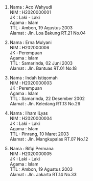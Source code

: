 1. Nama   : Aco Wahyudi <br>
   NIM    : H2020000001 <br>
   JK     : Laki - Laki <br>
   Agama  : Islam <br>
   TTL    : Ambon, 19 Agustus 2003 <br>
   Alamat : Jln. Loa Bakung RT.21 No.04 <br>
 
2. Nama   : Erna Mulyani <br>
   NIM    : H202000006 <br>
   JK     : Perempuan <br>
   Agama  : Islam <br>
   TTL    : Samarinda, 02 Juni 2003 <br>
   Alamat : Jln. Bantuas RT.01 No.18 <br>
 
3. Nama   : Indah Istiqomah <br>
   NIM    : H2020000003 <br>
   JK     : Perempuan <br>
   Agama  : Islam <br>
   TTL    : Samarinda, 22 Desember 2002 <br>
   Alamat : Jln. Keledang RT.13 No.26 <br>
 
4. Nama   : Ilham ILyas <br>
   NIM    : H2020000004 <br>
   JK     : Laki - Laki <br>
   Agama  : Islam <br>
   TTL    : Pinrang, 10 Maret 2003 <br>
   Alamat : Jln. Mangkupalas RT.07 No.12 <br>
 
5. Nama   : Rifqi Permana <br>
   NIM    : H2020000005 <br>
   JK     : Laki - Laki <br>
   Agama  : Islam <br>
   TTL    : Ambon, 19 Agustus 2003 <br>
   Alamat : Jln. Jakarta RT.14 No.33
